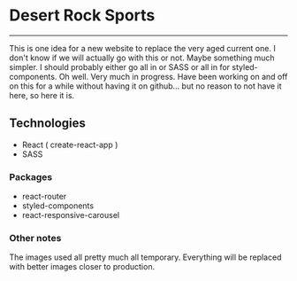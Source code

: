 # Desert Rock Sports
---
This is one idea for a new website to replace the very aged current one. I don't know if we will actually go with this or not. Maybe something much simpler. I should probably either go all in or SASS or all in for styled-components. Oh well. Very much in progress. Have been working on and off on this for a while without having it on github... but no reason to not have it here, so here it is.

## Technologies
* React ( create-react-app )
* SASS

### Packages
* react-router
* styled-components
* react-responsive-carousel

### Other notes
The images used all pretty much all temporary. Everything will be replaced with better images closer to production.
